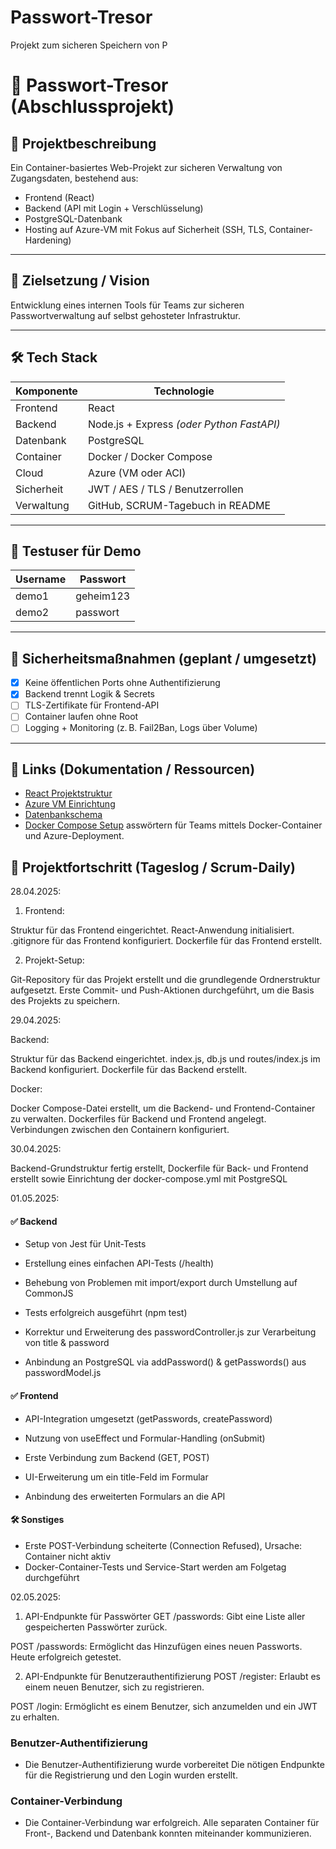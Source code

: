 # Passwort-Tresor
Projekt zum sicheren Speichern von P
# 🔐 Passwort-Tresor (Abschlussprojekt)

## 📌 Projektbeschreibung
Ein Container-basiertes Web-Projekt zur sicheren Verwaltung von Zugangsdaten, bestehend aus:
- Frontend (React)
- Backend (API mit Login + Verschlüsselung)
- PostgreSQL-Datenbank
- Hosting auf Azure-VM mit Fokus auf Sicherheit (SSH, TLS, Container-Hardening)

---

## 🧭 Zielsetzung / Vision
Entwicklung eines internen Tools für Teams zur sicheren Passwortverwaltung auf selbst gehosteter Infrastruktur.

---

## 🛠️ Tech Stack

| Komponente     | Technologie        |
|----------------|--------------------|
| Frontend       | React              |
| Backend        | Node.js + Express *(oder Python FastAPI)* |
| Datenbank      | PostgreSQL         |
| Container      | Docker / Docker Compose |
| Cloud          | Azure (VM oder ACI) |
| Sicherheit     | JWT / AES / TLS / Benutzerrollen |
| Verwaltung     | GitHub, SCRUM-Tagebuch in README |

---

## 🧪 Testuser für Demo

| Username | Passwort |
|----------|----------|
| demo1    | geheim123 |
| demo2    | passwort |

---

## 🔐 Sicherheitsmaßnahmen (geplant / umgesetzt)

- [x] Keine öffentlichen Ports ohne Authentifizierung
- [x] Backend trennt Logik & Secrets
- [ ] TLS-Zertifikate für Frontend-API
- [ ] Container laufen ohne Root
- [ ] Logging + Monitoring (z. B. Fail2Ban, Logs über Volume)

---

## 📎 Links (Dokumentation / Ressourcen)

- [React Projektstruktur](#)
- [Azure VM Einrichtung](#)
- [Datenbankschema](#)
- [Docker Compose Setup](#)
asswörtern für Teams mittels Docker-Container und Azure-Deployment.


## 🚦 Projektfortschritt (Tageslog / Scrum-Daily)

28.04.2025:

1. Frontend:

Struktur für das Frontend eingerichtet.
React-Anwendung initialisiert.
.gitignore für das Frontend konfiguriert.
Dockerfile für das Frontend erstellt.

2. Projekt-Setup:

Git-Repository für das Projekt erstellt und die grundlegende Ordnerstruktur aufgesetzt.
Erste Commit- und Push-Aktionen durchgeführt, um die Basis des Projekts zu speichern.

29.04.2025:

Backend:

Struktur für das Backend eingerichtet.
index.js, db.js und routes/index.js im Backend konfiguriert.
Dockerfile für das Backend erstellt.

Docker:

Docker Compose-Datei erstellt, um die Backend- und Frontend-Container zu verwalten.
Dockerfiles für Backend und Frontend angelegt.
Verbindungen zwischen den Containern konfiguriert.

30.04.2025: 

Backend-Grundstruktur fertig erstellt, Dockerfile für Back- und Frontend erstellt sowie Einrichtung der docker-compose.yml mit PostgreSQL

01.05.2025:

#### ✅ Backend

- Setup von Jest für Unit-Tests

- Erstellung eines einfachen API-Tests (/health)

- Behebung von Problemen mit import/export durch Umstellung auf CommonJS

- Tests erfolgreich ausgeführt (npm test)

- Korrektur und Erweiterung des passwordController.js zur Verarbeitung von title & password

- Anbindung an PostgreSQL via addPassword() & getPasswords() aus passwordModel.js

#### ✅ Frontend

- API-Integration umgesetzt (getPasswords, createPassword)

- Nutzung von useEffect und Formular-Handling (onSubmit)

- Erste Verbindung zum Backend (GET, POST)

- UI-Erweiterung um ein title-Feld im Formular

- Anbindung des erweiterten Formulars an die API

#### 🛠️ Sonstiges

- Erste POST-Verbindung scheiterte (Connection Refused), Ursache: Container nicht aktiv
- Docker-Container-Tests und Service-Start werden am Folgetag durchgeführt

02.05.2025:

1. API-Endpunkte für Passwörter
GET /passwords: Gibt eine Liste aller gespeicherten Passwörter zurück.

POST /passwords: Ermöglicht das Hinzufügen eines neuen Passworts. Heute erfolgreich getestet.

2. API-Endpunkte für Benutzerauthentifizierung
POST /register: Erlaubt es einem neuen Benutzer, sich zu registrieren.

POST /login: Ermöglicht es einem Benutzer, sich anzumelden und ein JWT zu erhalten.

### Benutzer-Authentifizierung

- Die Benutzer-Authentifizierung wurde vorbereitet Die nötigen Endpunkte für die Registrierung und den Login wurden erstellt. 

### Container-Verbindung

- Die Container-Verbindung war erfolgreich. Alle separaten Container für Front-, Backend und Datenbank konnten miteinander kommunizieren.